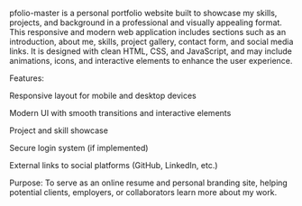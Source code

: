 pfolio-master is a personal portfolio website built to showcase my skills, projects, and background in a professional and visually appealing format. This responsive and modern web application includes sections such as an introduction, about me, skills, project gallery, contact form, and social media links. It is designed with clean HTML, CSS, and JavaScript, and may include animations, icons, and interactive elements to enhance the user experience.

Features:

Responsive layout for mobile and desktop devices

Modern UI with smooth transitions and interactive elements

Project and skill showcase

Secure login system (if implemented)

External links to social platforms (GitHub, LinkedIn, etc.)

Purpose:
To serve as an online resume and personal branding site, helping potential clients, employers, or collaborators learn more about my work.
